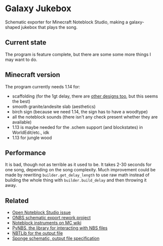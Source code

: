 # Galaxy Jukebox

Schematic exporter for Minecraft Noteblock Studio, making a galaxy-shaped jukebox that plays the song.

## Current state

The program is feature complete, but there are some some more things I may want to do.

## Minecraft version

The program currently needs 1.14 for:

- scaffolding (for the 1gt delay, there are [other designs too](https://www.youtube.com/watch?v=O0xOAOM_R0Y), but this seems the best)
- smooth granite/andesite slab (aesthetics)
- birch sign (because we need 1.14, the sign has to have a woodtype)
- all the noteblock sounds (there isn't any check present whether they are available)
- 1.13 is maybe needed for the .schem support (and blockstates) in WorldEdit/etc., idk
- 1.13 for jungle wood

## Performance

It is bad, though not as terrible as it used to be. It takes 2-30 seconds for one song, depending on the song complexity. Much improvement could be made by rewriting `builder.get_delay_length` to use raw math instead of building the whole thing with `builder.build_delay` and then throwing it away.

## Related

- [Open Noteblock Studio issue](https://github.com/OpenNBS/OpenNoteBlockStudio/issues/310)
- [ONBS schematic export rework project](https://github.com/OpenNBS/OpenNoteBlockStudio/projects/1)
- [Noteblock instruments on MC wiki](https://minecraft.fandom.com/wiki/Note_Block#Instruments)
- [PyNBS, the library for interacting with NBS files](https://github.com/vberlier/pynbs)
- [NBTLib for the output file](https://github.com/vberlier/nbtlib)
- [Sponge schematic, output file specification](https://github.com/SpongePowered/Schematic-Specification/blob/master/versions/schematic-2.md)
